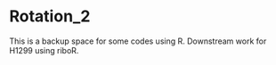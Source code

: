 # Rotation_2

This is a backup space for some codes using R. Downstream work for H1299 using riboR.
